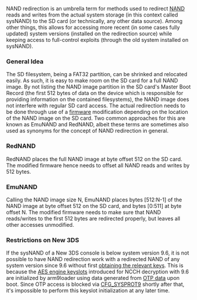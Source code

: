NAND redirection is an umbrella term for methods used to redirect
[NAND](Flash_Filesystem "wikilink") reads and writes from the actual
system storage (in this context called sysNAND) to the SD card (or
technically, any other data source). Among other things, this allows for
accessing more recent (in some cases fully updated) system versions
(installed on the redirection source) while keeping access to
full-control exploits (through the old system installed on sysNAND).

### General Idea

The SD filesystem, being a FAT32 partition, can be shrinked and
relocated easily. As such, it is easy to make room on the SD card for a
full NAND image. By not listing the NAND image partition in the SD
card's Master Boot Record (the first 512 bytes of data on the device
which is responsible for providing information on the contained
filesystems), the NAND image does not interfere with regular SD card
access. The actual redirection needs to be done through use of a
[firmware](FIRM "wikilink") modification depending on the location of
the NAND image on the SD card. Two common approaches for this are known
as EmuNAND and RedNAND, albeit these terms are sometimes also used as
synonyms for the concept of NAND redirection in general.

### RedNAND

RedNAND places the full NAND image at byte offset 512 on the SD card.
The modified firmware hence needs to offset all NAND reads and writes by
512 bytes.

### EmuNAND

Calling the NAND image size N, EmuNAND places bytes \[512:N-1\] of the
NAND image at byte offset 512 on the SD card, and bytes \[0:511\] at
byte offset N. The modified firmware needs to make sure that NAND
reads/writes to the first 512 bytes are redirected properly, but leaves
all other accesses unmodified.

### Restrictions on New 3DS

If the sysNAND of a New 3DS console is below system version 9.6, it is
not possible to have NAND redirection work with a redirected NAND of any
system version since 9.6 without first [obtaining the relevant
keys](3DS_System_Flaws#arm9loader "wikilink"). This is because the [AES
engine keyslots](AES "wikilink") introduced for NCCH decryption with 9.6
are initialized by arm9loader using data generated from [OTP
data](OTP_Registers "wikilink") upon boot. Since OTP access is blocked
via [CFG_SYSPROT9](CONFIG_Registers#CFG_SYSPROT9 "wikilink") shortly
after that, it's impossible to perform this keyslot initialization at
any later time.
